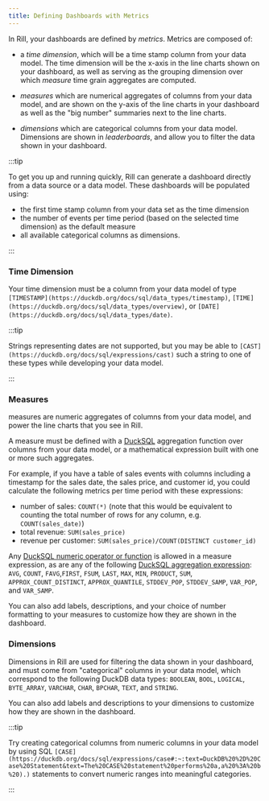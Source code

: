 ```yaml
---
title: Defining Dashboards with Metrics
---
```


In Rill, your dashboards are defined by _metrics_. Metrics are composed of:
* a _time dimension_, which will be a time stamp column from your data model. The time dimension will be the x-axis in the line charts shown on your dashboard, as well as serving as the grouping dimension over which _measure_ time grain aggregates are computed.

* _measures_ which are numerical aggregates of columns from your data model, and are shown on the y-axis of the line charts in your dashboard as well as the "big number" summaries next to the line charts. 

* _dimensions_ which are categorical columns from your data model. Dimensions are shown in _leaderboards_, and allow you to filter the data shown in your dashboard.

:::tip

To get you up and running quickly, Rill can generate a dashboard directly from a data source or a data model. These dashboards will be populated using:
* the first time stamp column from your data set as the time dimension
* the number of events per time period (based on the selected time dimension) as the default measure
* all available categorical columns as dimensions.

:::

### Time Dimension

Your time dimension must be a column from your data model of type `[TIMESTAMP](https://duckdb.org/docs/sql/data_types/timestamp)`, `[TIME](https://duckdb.org/docs/sql/data_types/overview)`, or `[DATE](https://duckdb.org/docs/sql/data_types/date)`.

:::tip

Strings representing dates are not supported, but you may be able to `[CAST](https://duckdb.org/docs/sql/expressions/cast)` such a string to one of these types while developing your data model.

:::

### Measures
measures are numeric aggregates of columns from your data model, and power the line charts that you see in Rill.

A measure must be defined with a [DuckSQL](./sqldialects/duck-sql.md) aggregation function over columns from your data model, or a mathematical expression built with one or more such aggregates.

For example, if you have a table of sales events with columns including a timestamp for the sales date, the sales price, and customer id, you could calculate the following metrics per time period with these expressions:
* number of sales: `COUNT(*)` (note that this would be equivalent to counting the total number of rows for any column, e.g. `COUNT(sales_date)`)
* total revenue: `SUM(sales_price)` 
* revenue per customer: `SUM(sales_price)/COUNT(DISTINCT customer_id)`

Any [DuckSQL numeric operator or function](https://duckdb.org/docs/sql/functions/numeric) is allowed in a measure expression, as are any of the following [DuckSQL aggregation expression](https://duckdb.org/docs/sql/aggregates): `AVG`, `COUNT`, `FAVG`,`FIRST`, `FSUM`, `LAST`, `MAX`, `MIN`, `PRODUCT`, `SUM`, `APPROX_COUNT_DISTINCT`, `APPROX_QUANTILE`, `STDDEV_POP`, `STDDEV_SAMP`, `VAR_POP`, and `VAR_SAMP`.

You can also add labels, descriptions, and your choice of number formatting to your measures to customize how they are shown in the dashboard.

### Dimensions


Dimensions in Rill are used for filtering the data shown in your dashboard, and must come from "categorical" columns in your data model, which correspond to the following DuckDB data types: `BOOLEAN`, `BOOL`, `LOGICAL`, `BYTE_ARRAY`, `VARCHAR`, `CHAR`, `BPCHAR`, `TEXT`, and `STRING`.

You can also add labels and descriptions to your dimensions to customize how they are shown in the dashboard.

:::tip

Try creating categorical columns from numeric columns in your data model by using SQL `[CASE](https://duckdb.org/docs/sql/expressions/case#:~:text=DuckDB%20%2D%20Case%20Statement&text=The%20CASE%20statement%20performs%20a,a%20%3A%20b%20).)` statements to convert numeric ranges into meaningful categories.

:::

